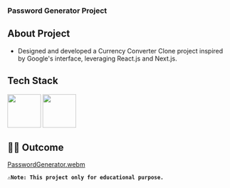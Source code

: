 ### Password Generator Project

## About Project
- Designed and developed a Currency Converter Clone project inspired by Google's interface, leveraging React.js and Next.js.

## Tech Stack
<img src="https://github.com/marwin1991/profile-technology-icons/assets/136815194/5f8c622c-c217-4649-b0a9-7e0ee24bd704" width="75" height="75">   <img src="https://user-images.githubusercontent.com/25181517/202896760-337261ed-ee92-4979-84c4-d4b829c7355d.png" width="75" height="75">

## 👨‍💻 Outcome
[PasswordGenerator.webm](https://github.com/yagnikpipaliya/PasswordGenerator/assets/97233515/2f00c61b-6d78-4554-b2e8-4e5966dd2c0b)

**`⚠️Note: This project only for educational purpose.`**
